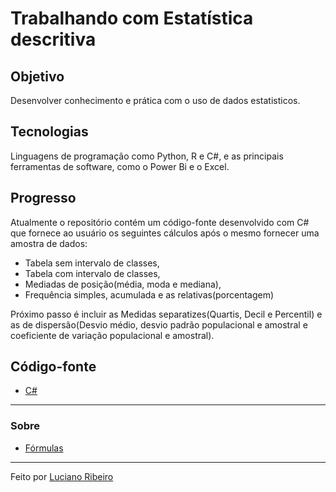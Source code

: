 # Trabalhando com Estatística descritiva

## Objetivo

Desenvolver conhecimento e prática com o uso de dados estatisticos.

## Tecnologias

Linguagens de programação como Python, R e C#, e as principais ferramentas de software, como o Power Bi e o Excel.

## Progresso

Atualmente o repositório contém um código-fonte desenvolvido com C# que fornece ao usuário os seguintes cálculos após o mesmo fornecer uma amostra de dados: 

 - Tabela sem intervalo de classes,
 - Tabela com intervalo de classes,
 - Mediadas de posição(média, moda e mediana),
 - Frequência simples, acumulada e as relativas(porcentagem)

Próximo passo é incluir as Medidas separatizes(Quartis, Decil e Percentil) e as de dispersão(Desvio médio, desvio padrão populacional e amostral e coeficiente de variação populacional e amostral).

## Código-fonte

- [C#](https://github.com/LucianoR8/codagem-estatistica/tree/master/codigo-fonte/Program.cs)

---

### Sobre

 - [Fórmulas](https://github.com/LucianoR8/codagem-estatistica/blob/master/codigo-fonte/formulas.txt)

---

Feito por [Luciano Ribeiro](https://github.com/LucianoR8)
